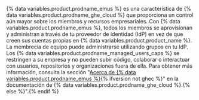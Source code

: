 {% data variables.product.prodname_emus %} es una característica de {% data variables.product.prodname_ghe_cloud %} que proporciona un control aún mayor sobre los miembros y recursos empresariales. Con {% data variables.product.prodname_emus %}, todos los miembros se aprovisionan y administran a través de tu proveedor de identidad (IdP) en vez de que creen sus cuentas propias en {% data variables.product.product_name %}. La membrecía de equipo puede administrarse utilizando grupos en tu IdP. Los {% data variables.product.prodname_managed_users_caps %} se restringen a su empresa y no pueden subir código, colaborar o interactuar con usuarios, repositorios y organizaciones fuera de ella. Para obtener más información, consulta la sección "[Acerca de {% data variables.product.prodname_emus %}](/enterprise-cloud@latest/admin/authentication/managing-your-enterprise-users-with-your-identity-provider/about-enterprise-managed-users){% ifversion not ghec %}" en la documentación de {% data variables.product.prodname_ghe_cloud %}.{% else %}".{% endif %}
